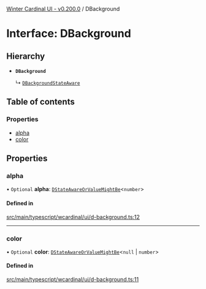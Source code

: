 [Winter Cardinal UI - v0.200.0](../index.md) / DBackground

# Interface: DBackground

## Hierarchy

- **`DBackground`**

  ↳ [`DBackgroundStateAware`](DBackgroundStateAware.md)

## Table of contents

### Properties

- [alpha](DBackground.md#alpha)
- [color](DBackground.md#color)

## Properties

### alpha

• `Optional` **alpha**: [`DStateAwareOrValueMightBe`](../index.md#dstateawareorvaluemightbe)<`number`\>

#### Defined in

[src/main/typescript/wcardinal/ui/d-background.ts:12](https://github.com/winter-cardinal/winter-cardinal-ui/blob/v0.200.0/src/main/typescript/wcardinal/ui/d-background.ts#L12)

___

### color

• `Optional` **color**: [`DStateAwareOrValueMightBe`](../index.md#dstateawareorvaluemightbe)<``null`` \| `number`\>

#### Defined in

[src/main/typescript/wcardinal/ui/d-background.ts:11](https://github.com/winter-cardinal/winter-cardinal-ui/blob/v0.200.0/src/main/typescript/wcardinal/ui/d-background.ts#L11)
